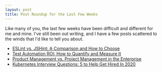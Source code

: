 ```yaml
---
layout: post
title: Post Roundup for the Last Few Weeks
---
```


Like many of you, the last few weeks have been difficult and different for me and mine. I've still been out writing,
and I have a few posts scattered to the winds that I'd like to tell you about.

* [ESLint vs. JSHint: A Comparison and How to Choose](https://www.testim.io/blog/eslint-vs-jshint/)
* [Test Automation ROI: How to Quantify and Measure It](https://www.testim.io/blog/test-automation-roi/)
* [Product Management vs. Project Management in the Enterprise](https://www.plutora.com/blog/product-management-vs-project-management)
* [Kubernetes Interview Questions: 5 to Help Get Hired In 2020](https://www.scalyr.com/blog/kubernetes-interview-questions/)
